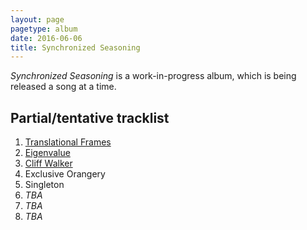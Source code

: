 ```yaml
---
layout: page
pagetype: album
date: 2016-06-06
title: Synchronized Seasoning
---
```


_Synchronized Seasoning_ is a work-in-progress album, which is being released a
song at a time.


## Partial/tentative tracklist

1. [Translational Frames](translational-frames)
2. [Eigenvalue](eigenvalue)
3. [Cliff Walker](cliff-walker)
4. Exclusive Orangery
5. Singleton
6. _TBA_
7. _TBA_
8. _TBA_
